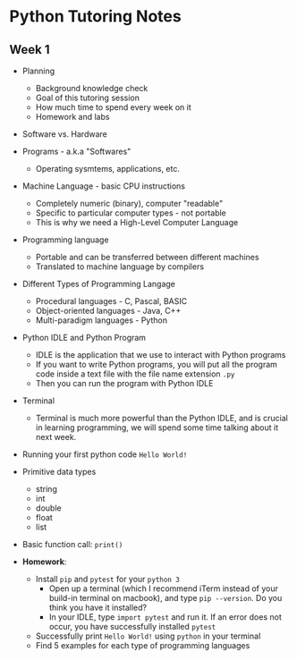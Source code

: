 Python Tutoring Notes
========
Week 1
-----
* Planning
	* Background knowledge check
	* Goal of this tutoring session
	* How much time to spend every week on it
	* Homework and labs
* Software vs. Hardware
* Programs - a.k.a "Softwares"
	* Operating sysmtems, applications, etc.
* Machine Language - basic CPU instructions
	* Completely numeric (binary), computer "readable"
	* Specific to particular computer types - not portable
	* This is why we need a High-Level Computer Language
* Programming language
	* Portable and can be transferred between different machines
	* Translated to machine language by compilers
* Different Types of Programming Langage
	* Procedural languages - C, Pascal, BASIC
	* Object-oriented languages - Java, C++
	* Multi-paradigm languages - Python 	
* Python IDLE and Python Program
	* IDLE is the application that we use to interact with Python programs 
	* If you want to write Python programs, you will put all the program code inside a text file with the file name extension `.py`
	* Then you can run the program with Python IDLE
* Terminal
	* Terminal is much more powerful than the Python IDLE, and is crucial in learning programming, we will spend some time talking about it next week.
* Running your first python code `Hello World!` 
* Primitive data types
	* string
	* int
	* double
	* float
	* list
* Basic function call: `print()`

* **Homework**:
	* Install `pip` and `pytest` for your `python 3`
		* Open up a terminal (which I recommend iTerm instead of your build-in terminal on macbook), and type `pip --version`. Do you think you have it installed?
		* In your IDLE, type `import pytest` and run it. If an error does not occur, you have successfully installed `pytest`
	* Successfully print `Hello World!` using `python` in your terminal
	* Find 5 examples for each type of programming languages